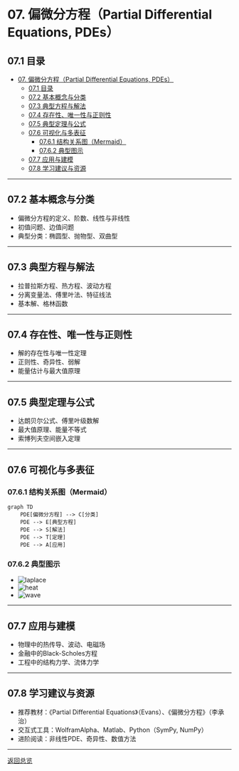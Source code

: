 # 07. 偏微分方程（Partial Differential Equations, PDEs）

## 07.1 目录

- [07. 偏微分方程（Partial Differential Equations, PDEs）](#07-偏微分方程partial-differential-equations-pdes)
  - [07.1 目录](#071-目录)
  - [07.2 基本概念与分类](#072-基本概念与分类)
  - [07.3 典型方程与解法](#073-典型方程与解法)
  - [07.4 存在性、唯一性与正则性](#074-存在性唯一性与正则性)
  - [07.5 典型定理与公式](#075-典型定理与公式)
  - [07.6 可视化与多表征](#076-可视化与多表征)
    - [07.6.1 结构关系图（Mermaid）](#0761-结构关系图mermaid)
    - [07.6.2 典型图示](#0762-典型图示)
  - [07.7 应用与建模](#077-应用与建模)
  - [07.8 学习建议与资源](#078-学习建议与资源)

---

## 07.2 基本概念与分类

- 偏微分方程的定义、阶数、线性与非线性
- 初值问题、边值问题
- 典型分类：椭圆型、抛物型、双曲型

---

## 07.3 典型方程与解法

- 拉普拉斯方程、热方程、波动方程
- 分离变量法、傅里叶法、特征线法
- 基本解、格林函数

---

## 07.4 存在性、唯一性与正则性

- 解的存在性与唯一性定理
- 正则性、奇异性、弱解
- 能量估计与最大值原理

---

## 07.5 典型定理与公式

- 达朗贝尔公式、傅里叶级数解
- 最大值原理、能量不等式
- 索博列夫空间嵌入定理

---

## 07.6 可视化与多表征

### 07.6.1 结构关系图（Mermaid）

```mermaid
graph TD
    PDE[偏微分方程] --> C[分类]
    PDE --> E[典型方程]
    PDE --> S[解法]
    PDE --> T[定理]
    PDE --> A[应用]
```

### 07.6.2 典型图示

- ![laplace](https://latex.codecogs.com/svg.image?\Delta%20u=0)
- ![heat](https://latex.codecogs.com/svg.image?u_t=\alpha^2u_{xx})
- ![wave](https://latex.codecogs.com/svg.image?u_{tt}=c^2u_{xx})

---

## 07.7 应用与建模

- 物理中的热传导、波动、电磁场
- 金融中的Black-Scholes方程
- 工程中的结构力学、流体力学

---

## 07.8 学习建议与资源

- 推荐教材：《Partial Differential Equations》（Evans）、《偏微分方程》（李承治）
- 交互式工具：WolframAlpha、Matlab、Python（SymPy, NumPy）
- 进阶阅读：非线性PDE、奇异性、数值方法

---

[返回总览](./01-Overview.md)
